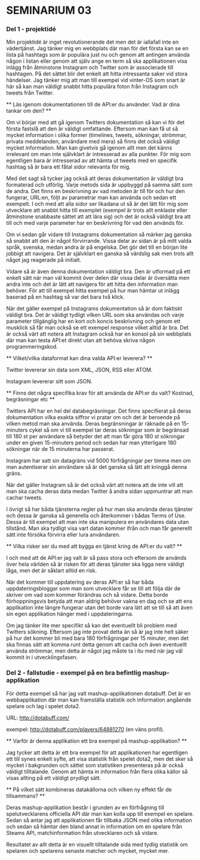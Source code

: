 SEMINARIUM 03
=============

### Del 1 - projektidé ###

Min projektidé är inget revolutionerande det men det är iallafall inte en vädertjänst. Jag tänker mig en webbplats där man för det första kan se en lista på hashtags som är populära just nu och genom att antingen använda någon i listan eller genom att själv ange en term så ska applikationen visa inlägg från åtminstone Instagram och Twitter som är associerade till hashtagen. På det sättet blir det enkelt att hitta intressanta saker vid stora händelser. Jag tänker mig att man till exempel vid vinter-OS som snart är här så kan man väldigt snabbt hitta populära foton från Instagram och tweets från Twitter.

** Läs igenom dokumentationen till de API:er du använder. Vad är dina tankar om den? **

Om vi börjar med att gå igenom Twitters dokumentation så kan vi för det första fastslå att den är väldigt omfattande. Eftersom man kan få ut så mycket information i olika former (timelines, tweets, sökningar, strömmar, privata meddelanden, användare med mera) så finns det också väldigt mycket information. Man kan givetvis gå igenom allt men det känns irrelevant om man inte självklart är intresserad av alla punkter. För mig som egentligen bara är intresserad av att hämta ut tweets med en specifik hashtag så är bara ett fåtal sidor relevanta för mig.

Med det sagt så tycker jag också att deras dokumentation är väldigt bra formaterad och utförlig. Varje metods sida är uppbyggd på samma sätt som de andra. Det finns en beskrivning av vad metoden är till för och hur den fungerar, URL:en, följt av parametrar man kan använda och sedan ett exempelt. I och med att alla sidor ser likadana ut så är det lätt för mig som utvecklare att snabbt hitta till exemplet (exempel är trots allt enklaste eller åtminstone snabbaste sättet att att lära sig) och det är också väldigt bra att till och med varje parameter har en beskrivning för vad den används för.

Om vi sedan går vidare till Instagrams dokumentation så märker jag ganska så snabbt att den är något förvirrande. Vissa delar av sidan är på mitt valda språk, svenska, medan andra är på engelska. Det gör det till en början lite jobbigt att navigera. Det är självklart en ganska så värdslig sak men trots allt något jag reagerade på initialt.

Vidare så är även denna dokumentation väldigt bra. Den är utformad på ett enkelt sätt när man väl kommit över delen där vissa delar är översätta men andra inte och det är lätt att navigera för att hitta den information man behöver. För att till exempel hitta exempel på hur man hämtar ut inlägg baserad på en hashtag så var det bara två klick.

När det gäller exempel på Instagrams dokumentation så är dom faktiskt väldigt bra. Det är väldigt tydligt vilken URL som ska användas och varje parameter tillgänglig har en kort och koncis beskrivning och genom ett musklick så får man också se ett exempel response vilket alltid är bra. Det är också värt att notera att Instagram också har en konsol på sin webbplats där man kan testa API:et direkt utan att behöva skriva någon programmeringskod.

** Vilket/vilka dataformat 	kan dina valda API:er leverera? **

Twitter levererar sin data som XML, JSON, RSS eller ATOM.

Instagram levererar sitt som JSON.

** Finns det några specifika krav för att använda de API:er du valt? Kostnad, begräsningar etc **

Twitters API har en hel del databegräsningar. Det finns specifierat på deras dokumentation vilka exakta siffror vi pratar om och det är beroende på vilken metod man ska använda. Deras begränsningar är räknade på en 15-minuters cykel så om vi till exempel tar deras sökningar som är begränsad till 180 st per användare så betyder det att man får göra 180 st sökningar under en given 15-minuters period och sedan har man ytterligare 180 sökningar när de 15 minuterna har passerat.

Instagram har satt sin datagräns vid 5000 förfrågningar per timme men om man autentiserar sin användare så är det ganska så lätt att kringgå denna gräns.

När det gäller Instagram så är det också värt att notera att de inte vill att man ska cacha deras data medan Twitter å andra sidan uppmuntrar att man cachar tweets.

I övrigt så har båda tjänsterna regler på hur man ska använda deras tjänster och dessa är ganska så generella och återkommer i bådas Terms of Use. Dessa är till exempel att man inte ska manipulera en användares data utan tillstånd. Man ska tydligt visa vart datan kommer ifrån och man får generellt sätt inte försöka förvirra eller lura användaren.

** Vilka risker ser du med att bygga en tjänst kring de API:er du valt? **

I och med att de API:er jag valt är så pass stora och eftersom de används över hela världen så är risken för att deras tjänster ska ligga nere väldigt låga, men det är såklart alltid en risk.

När det kommer till uppdatering av deras API:er så har båda uppdateringsbloggar som man som utvecklare får se till att följa där de skriver om vad som kommer förändras och så vidare. Detta borde förhoppningsvis betyda att man aldrig behöver vakna en dag och se att ens applikation inte längre fungerar utan det borde vara lätt att se till så att även sin egen applikation hänger med i uppdateringarna.

Om jag tänker lite mer specifikt så kan det eventuellt bli problem med Twitters sökning. Eftersom jag inte provat detta än så är jag inte helt säker på hur det kommer bli med bara 180 förfrågningar per 15 minuter, men det ska finnas sätt att komma runt detta genom att cacha och även eventuellt använda strömmar, men detta är något jag måste ta i itu med när jag väl kommit in i utvecklingsfasen.

### Del 2 - fallstudie - exempel på en bra befintlig mashup-applikation ###

För detta exempel så har jag valt mashup-applikationen dotabuff. Det är en webbapplikation där man kan framställa statistik och information angående spelare och lag i spelet dota2.

URL: http://dotabuff.com/

exempel: http://dotabuff.com/players/64881270 (en väns profil).

** Varför är denna applikation ett bra exempel på mashup-applikation? **

Jag tycker att detta är ett bra exempel för att applikationen har egentligen ett till synes enkelt syfte, att visa statistik från spelet dota2, men det sker så mycket i bakgrunden och sättet som statistiken presenteras på är också väldigt tilltalande. Genom att hämta in information från flera olika källor så visas allting på ett väldigt prydligt sätt.

** På vilket sätt kombineras datakällorna och vilken ny effekt får de tillsammans? **

Deras mashup-applikation består i grunden av en förfrågning till spelutvecklarens officiella API där man kan kolla upp till exempel en spelare. Sedan så antar jag att applikationen får tillbaka JSON med olika information och sedan så hämtar den bland annat in information om en spelare från Steams API, matchinformation från utvecklaren och så vidare.

Resultatet av allt detta är en visuellt tilltalande sida med tydlig statistik om spelaren och spelarens senaste matcher och mycket, mycket mer.
